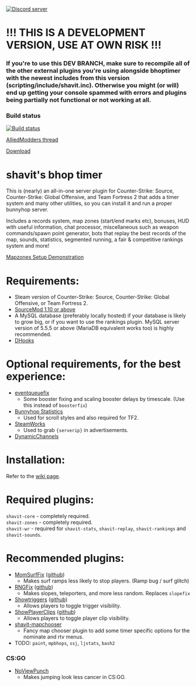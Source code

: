 [![Discord server](https://discordapp.com/api/guilds/389675819959844865/widget.png?style=shield)](https://discord.gg/jyA9q5k)

# !!! THIS IS A DEVELOPMENT VERSION, USE AT OWN RISK !!!
### If you're to use this DEV BRANCH, make sure to recompile all of the other external plugins you're using alongside bhoptimer with the newest includes from this version (scripting/include/shavit.inc). Otherwise you might (or will) end up getting your console spammed with errors and plugins being partially not functional or not working at all.

### Build status
[![Build status](https://travis-ci.org/shavitush/bhoptimer.svg?branch=master)](https://travis-ci.org/shavitush/bhoptimer)

[AlliedModders thread](https://forums.alliedmods.net/showthread.php?t=265456)

[Download](https://github.com/shavitush/bhoptimer/releases)

# shavit's bhop timer

This is (nearly) an all-in-one server plugin for Counter-Strike: Source, Counter-Strike: Global Offensive, and Team Fortress 2 that adds a timer system and many other utilities, so you can install it and run a proper bunnyhop server.

Includes a records system, map zones (start/end marks etc), bonuses, HUD with useful information, chat processor, miscellaneous such as weapon commands/spawn point generator, bots that replay the best records of the map, sounds, statistics, segmented running, a fair & competitive rankings system and more!

[Mapzones Setup Demonstration](https://youtu.be/OXFMGm40F6c)

# Requirements:
* Steam version of Counter-Strike: Source, Counter-Strike: Global Offensive, or Team Fortress 2.
* [SourceMod 1.10 or above](http://www.sourcemod.net/downloads.php?branch=dev)
* A MySQL database (preferably locally hosted) if your database is likely to grow big, or if you want to use the rankings plugin. MySQL server version of 5.5.5 or above (MariaDB equivalent works too) is highly recommended.
* [DHooks](https://github.com/peace-maker/DHooks2/releases)

# Optional requirements, for the best experience:
* [eventqueuefix](https://github.com/hermansimensen/eventqueue-fix)
  * Some booster fixing and scaling booster delays by timescale. (Use this instead of `boosterfix`)
* [Bunnyhop Statistics](https://forums.alliedmods.net/showthread.php?t=286135)
  * Used for scroll styles and also required for TF2.
* [SteamWorks](https://forums.alliedmods.net/showthread.php?t=229556)
  * Used to grab `{serverip}` in advertisements.
* [DynamicChannels](https://github.com/Vauff/DynamicChannels)

#  Installation:
Refer to the [wiki page](https://github.com/shavitush/bhoptimer/wiki/1.-Installation-(from-source)).

# Required plugins:
`shavit-core` - completely required.  
`shavit-zones` - completely required.  
`shavit-wr` - required for `shavit-stats`, `shavit-replay`, `shavit-rankings` and `shavit-sounds`.

# Recommended plugins:
* [MomSurfFix](https://forums.alliedmods.net/showthread.php?p=2680743) ([github](https://github.com/GAMMACASE/MomSurfFix))
  - Makes surf ramps less likely to stop players. (Ramp bug / surf glitch)
* [RNGFix](https://forums.alliedmods.net/showthread.php?t=310825) ([github](https://github.com/jason-e/rngfix))
  - Makes slopes, teleporters, and more less random. Replaces `slopefix`
* [Showtriggers](https://forums.alliedmods.net/showthread.php?t=290356) ([github](https://github.com/1ci/showtriggers))
  - Allows players to toggle trigger visibility.
* [ShowPlayerClips](https://forums.alliedmods.net/showthread.php?p=2661942) ([github](https://github.com/GAMMACASE/ShowPlayerClips))
  - Allows players to toggle player clip visibility.
* [shavit-mapchooser](https://github.com/mbhound/shavit-mapchooser)
  - Fancy map chooser plugin to add some timer specific options for the nominate and rtv menus.
* TODO: `paint`, `mpbhops`, `ssj`, `ljstats`, `bash2`
### CS:GO
* [NoViewPunch](https://github.com/hermansimensen/NoViewPunch)
  - Makes jumping look less cancer in CS:GO.
